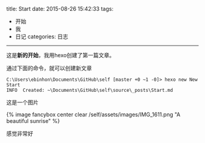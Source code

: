 title: Start
date: 2015-08-26 15:42:33
tags:
- 开始
- 我
- 日记
categories: 日志
---

这是**新的开始**，我用hexo创建了第一篇文章。

通过下面的命令，就可以创建新文章

```{bash}
C:\Users\ebinhon\Documents\GitHub\self [master +0 ~1 -0]> hexo new New Start
INFO  Created: ~\Documents\GitHub\self\source\_posts\Start.md
```

这是一个图片

{% image fancybox center clear /self/assets/images/IMG_1611.png "A beautiful sunrise" %}

感觉非常好